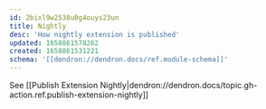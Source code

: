 ```yaml
---
id: 2bixl9w2538u0g4ouys23un
title: Nightly
desc: 'How nightly extension is published'
updated: 1658861578262
created: 1658861531221
schema: '[[dendron://dendron.docs/ref.module-schema]]'
---
```


See [[Publish Extension Nightly|dendron://dendron.docs/topic.gh-action.ref.publish-extension-nightly]]